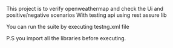 This project is to verify openweathermap and check the Ui and positive/negative scenarios
With testing api using rest assure lib

You can run the suite by executing testng.xml file

P.S you import all the libraries before executing.

